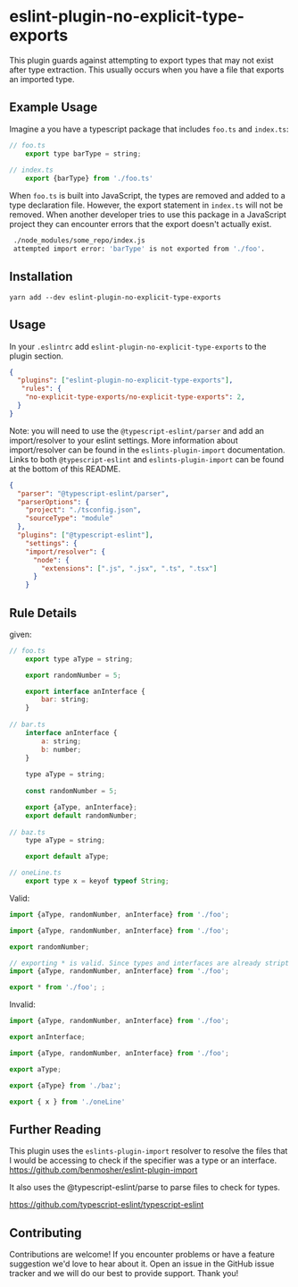 # eslint-plugin-no-explicit-type-exports 

This plugin guards against attempting to export types that may not exist after type extraction. This usually occurs when you have a file that exports an imported type.

## Example Usage

Imagine a you have a typescript package that includes `foo.ts` and `index.ts`:

```js
// foo.ts
    export type barType = string;
    
// index.ts
    export {barType} from './foo.ts' 

```

When `foo.ts` is built into JavaScript, the types are removed and added to a type declaration file. However, the export statement in `index.ts` will not be removed. When another developer tries to use this package in a JavaScript project they can encounter errors that the export doesn't actually exist.

```bash    
 ./node_modules/some_repo/index.js
 attempted import error: 'barType' is not exported from './foo'.
```

## Installation

```yarn add --dev eslint-plugin-no-explicit-type-exports ```

## Usage
In your `.eslintrc` add  `eslint-plugin-no-explicit-type-exports` to the plugin section.

```json
{
  "plugins": ["eslint-plugin-no-explicit-type-exports"],
   "rules": {
    "no-explicit-type-exports/no-explicit-type-exports": 2,
  }
}

```

Note: you will need to use the `@typescript-eslint/parser` and add an import/resolver to your eslint settings.
More information about import/resolver can be found in the `eslints-plugin-import` documentation.
Links to both `@typescript-eslint` and `eslints-plugin-import` can be found at the bottom of this README. 

```json
{
  "parser": "@typescript-eslint/parser",
  "parserOptions": {
    "project": "./tsconfig.json",
    "sourceType": "module"
  },
  "plugins": ["@typescript-eslint"],
    "settings": {
    "import/resolver": {
      "node": {
        "extensions": [".js", ".jsx", ".ts", ".tsx"]
      }
    }
```

## Rule Details
given:
```js
// foo.ts
    export type aType = string;

    export randomNumber = 5;

    export interface anInterface {
        bar: string;
    }
    
// bar.ts
    interface anInterface {
        a: string;
        b: number;
    }
    
    type aType = string;
    
    const randomNumber = 5;

    export {aType, anInterface};
    export default randomNumber;
    
// baz.ts
    type aType = string;

    export default aType;

// oneLine.ts
    export type x = keyof typeof String;
```
Valid:

```js
import {aType, randomNumber, anInterface} from './foo';
```

```js
import {aType, randomNumber, anInterface} from './foo';

export randomNumber;
```

```js
// exporting * is valid. Since types and interfaces are already stript out
import {aType, randomNumber, anInterface} from './foo';

export * from './foo'; ;
```
Invalid:


```js
import {aType, randomNumber, anInterface} from './foo';

export anInterface;
```

```js
import {aType, randomNumber, anInterface} from './foo';

export aType;
```
 

```js
export {aType} from './baz';
```

```js
export { x } from './oneLine'
```


## Further Reading
This plugin uses the `eslints-plugin-import` resolver to resolve the files that I would be accessing to check if the specifier was a type or an interface. 
https://github.com/benmosher/eslint-plugin-import

It also uses the @typescript-eslint/parse to parse files to check for types. 

https://github.com/typescript-eslint/typescript-eslint

## Contributing

Contributions are welcome! If you encounter problems or have a feature suggestion we'd love to hear about it. Open an issue in the GitHub issue tracker and we will do our best to provide support. Thank you!
